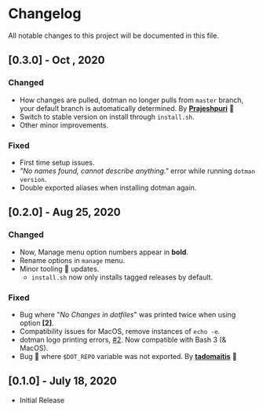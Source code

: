 # Changelog

All notable changes to this project will be documented in this file.

## [0.3.0] - Oct , 2020

### Changed
- How changes are pulled, dotman no longer pulls from `master` branch, your default branch is automatically determined. By **[Prajeshpuri](https://github.com/Bhupesh-V/dotman/pull/18)** 🙌
- Switch to stable version on install through `install.sh`.
- Other minor improvements.

### Fixed
- First time setup issues.
- _"No names found, cannot describe anything."_ error while running `dotman version`.
- Double exported aliases when installing dotman again.


## [0.2.0] - Aug 25, 2020

### Changed
- Now, Manage menu option numbers appear in **bold**.
- Rename options in `manage` menu.
- Minor tooling 🔧 updates.
  - `install.sh` now only installs tagged releases by default.

### Fixed
- Bug where "_No Changes in dotfiles_" was printed twice when using option **[2]**.
- Compatibility issues for MacOS, remove instances of `echo -e`.
- dotman logo printing errors, [#2](https://github.com/Bhupesh-V/dotman/issues/2). Now compatible with Bash 3 (& MacOS).
- Bug 🐛 where `$DOT_REPO` variable was not exported. By **[tadomaitis](https://github.com/Bhupesh-V/dotman/pull/5)** 🙌


## [0.1.0] - July 18, 2020
- Initial Release
